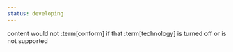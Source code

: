 ```yaml
---
status: developing
---
```


content would not :term[conform] if that :term[technology] is turned off or is not supported